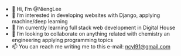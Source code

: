 - 👋 Hi, I’m @NiengLee
- 👀 I’m interested in developing websites with Django, applying machine/deep learning
- 🌱 I’m currently learning full stack web development in Digital House
- 💞️ I’m looking to collaborate on anything related with chemistry an engineering applying programming topics
- 📫 You can reach me writing me to this e-mail: ncyl91@gmail.com

<!---
NiengLee/NiengLee is a ✨ special ✨ repository because its `README.md` (this file) appears on your GitHub profile.
You can click the Preview link to take a look at your changes.
--->
